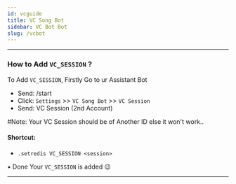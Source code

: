 ```yaml
---
id: vcguide
title: VC Song Bot
sidebar: VC Bot Bot
slug: /vcbot
---
```


---

### How to Add `VC_SESSION` ?

To Add `VC_SESSION`, Firstly Go to ur Assistant Bot

- Send: /start 
- Click: `Settings` >> `VC Song Bot` >> `VC Session`
- Send: VC Session (2nd Account)

#Note: Your VC Session should be of Another ID else it won't work..


#### Shortcut:
- `.setredis VC_SESSION <session>`

• Done Your `VC_SESSION` is added 😉

---
